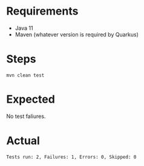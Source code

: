 # Requirements

* Java 11
* Maven (whatever version is required by Quarkus)

# Steps

`mvn clean test`

# Expected

No test faliures.

# Actual

`Tests run: 2, Failures: 1, Errors: 0, Skipped: 0`

